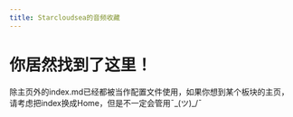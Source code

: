 ```yaml
---
title: Starcloudsea的音频收藏
---
```


# 你居然找到了这里！

除主页外的index.md已经都被当作配置文件使用，如果你想到某个板块的主页，请考虑把index换成Home，但是不一定会管用¯\_(ツ)_/¯